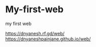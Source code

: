 # My-first-web
my first web 

https://dnyanesh.rf.gd/web/ <br>
https://dnyaneshpainjane.github.io/web/
